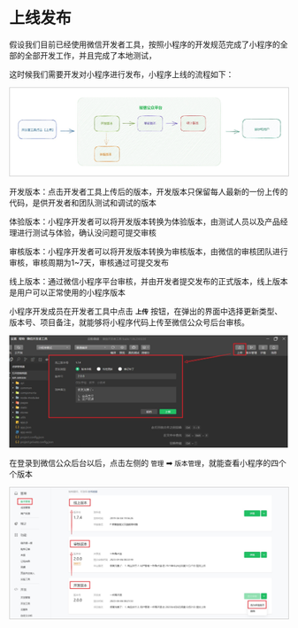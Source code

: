 # 上线发布



假设我们目前已经使用微信开发者工具，按照小程序的开发规范完成了小程序的全部的全部开发工作，并且完成了本地测试，

这时候我们需要开发对小程序进行发布，小程序上线的流程如下：



<img src="./images/小程序上线流程.png" style="zoom:80%; border: 1px solid #ccc" />



开发版本：点击开发者工具上传后的版本，开发版本只保留每人最新的一份上传的代码，是供开发者和团队测试和调试的版本

体验版本：小程序开发者可以将开发版本转换为体验版本，由测试人员以及产品经理进行测试与体验，确认没问题可提交审核

审核版本：小程序开发者可以将开发版本转换为审核版本，由微信的审核团队进行审核，审核周期为1~7天，审核通过可提交发布

线上版本：通过微信小程序平台审核，并由开发者提交发布的正式版本，线上版本是用户可以正常使用的小程序版本



小程序开发成员在开发者工具中点击 **`上传`** 按钮，在弹出的界面中选择更新类型、版本号、项目备注，就能够将小程序代码上传至微信公众号后台审核。

![](./images/小程序上线.jpg)



在登录到微信公众后台以后，点击左侧的 `管理` ➡ `版本管理`，就能查看小程序的四个个版本

<img src="./images/小程序上线步骤.jpg" style="zoom:80%; border: 1px solid #ccc" />



